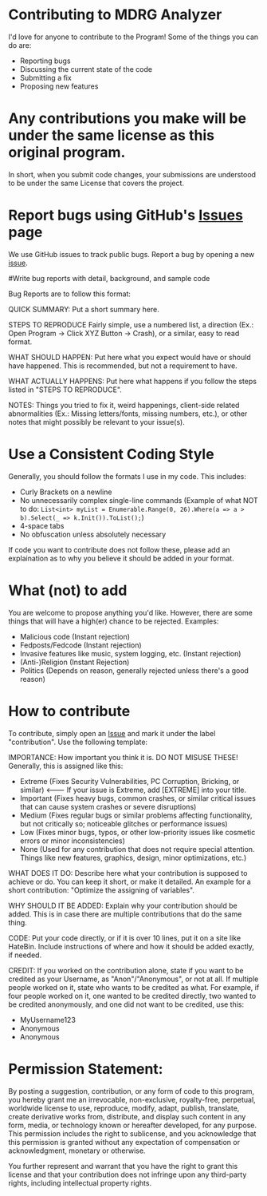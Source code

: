 # Contributing to MDRG Analyzer
I'd love for anyone to contribute to the Program! Some of the things you can do are:

- Reporting bugs
- Discussing the current state of the code
- Submitting a fix
- Proposing new features

# Any contributions you make will be under the same license as this original program.
In short, when you submit code changes, your submissions are understood to be under the same License that covers the project.

# Report bugs using GitHub's [Issues](https://github.com/Wehrmachtserdbeere/MDRG-Analyzer/issues) page
We use GitHub issues to track public bugs. Report a bug by opening a new [issue](https://github.com/Wehrmachtserdbeere/MDRG-Analyzer/issues).

#Write bug reports with detail, background, and sample code

Bug Reports are to follow this format:

QUICK SUMMARY:
Put a short summary here.

STEPS TO REPRODUCE
Fairly simple, use a numbered list, a direction (Ex.: Open Program -> Click XYZ Button -> Crash), or a similar, easy to read format.

WHAT SHOULD HAPPEN:
Put here what you expect would have or should have happened. This is recommended, but not a requirement to have.

WHAT ACTUALLY HAPPENS:
Put here what happens if you follow the steps listed in "STEPS TO REPRODUCE".

NOTES:
Things you tried to fix it, weird happenings, client-side related abnormalities (Ex.: Missing letters/fonts, missing numbers, etc.), or other notes that might possibly be relevant to your issue(s).

# Use a Consistent Coding Style
Generally, you should follow the formats I use in my code. This includes:

- Curly Brackets on a newline
- No unnecessarily complex single-line commands (Example of what NOT to do: `List<int> myList = Enumerable.Range(0, 26).Where(a => a > b).Select(_ => k.Init()).ToList();`)
- 4-space tabs
- No obfuscation unless absolutely necessary

If code you want to contribute does not follow these, please add an explaination as to why you believe it should be added in your format.

# What (not) to add
You are welcome to propose anything you'd like. However, there are some things that will have a high(er) chance to be rejected. Examples:

- Malicious code (Instant rejection)
- Fedposts/Fedcode (Instant rejection)
- Invasive features like music, system logging, etc. (Instant rejection)
- (Anti-)Religion (Instant Rejection)
- Politics (Depends on reason, generally rejected unless there's a good reason)

# How to contribute
To contribute, simply open an [Issue](https://github.com/Wehrmachtserdbeere/MDRG-Analyzer/issues) and mark it under the label "contribution". Use the following template:

IMPORTANCE:
How important you think it is. DO NOT MISUSE THESE! Generally, this is assigned like this:
- Extreme (Fixes Security Vulnerabilities, PC Corruption, Bricking, or similar) <--- If your issue is Extreme, add [EXTREME] into your title.
- Important (Fixes heavy bugs, common crashes, or similar critical issues that can cause system crashes or severe disruptions)
- Medium (Fixes regular bugs or similar problems affecting functionality, but not critically so; noticeable glitches or performance issues)
- Low (Fixes minor bugs, typos, or other low-priority issues like cosmetic errors or minor inconsistencies)
- None (Used for any contribution that does not require special attention. Things like new features, graphics, design, minor optimizations, etc.)

WHAT DOES IT DO:
Describe here what your contribution is supposed to achieve or do. You can keep it short, or make it detailed. An example for a short contribution: "Optimize the assigning of variables".

WHY SHOULD IT BE ADDED:
Explain why your contribution should be added. This is in case there are multiple contributions that do the same thing.

CODE:
Put your code directly, or if it is over 10 lines, put it on a site like HateBin. Include instructions of where and how it should be added exactly, if needed.

CREDIT:
If you worked on the contribution alone, state if you want to be credited as your Username, as "Anon"/"Anonymous", or not at all. If multiple people worked on it, state who wants to be credited as what. For example, if four people worked on it, one wanted to be credited directly, two wanted to be credited anonymously, and one did not want to be credited, use this:

- MyUsername123
- Anonymous
- Anonymous

# Permission Statement:

By posting a suggestion, contribution, or any form of code to this program, you hereby grant me an irrevocable, non-exclusive, royalty-free, perpetual, worldwide license to use, reproduce, modify, adapt, publish, translate, create derivative works from, distribute, and display such content in any form, media, or technology known or hereafter developed, for any purpose. This permission includes the right to sublicense, and you acknowledge that this permission is granted without any expectation of compensation or acknowledgment, monetary or otherwise.

You further represent and warrant that you have the right to grant this license and that your contribution does not infringe upon any third-party rights, including intellectual property rights.
